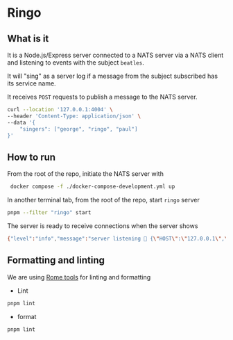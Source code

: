 # Ringo

## What is it

It is a Node.js/Express server connected to a NATS server via a NATS client and listening to events with the subject `beatles`.

It will "sing" as a server log if a message from the subject subscribed has its service name.

It receives `POST` requests to publish a message to the NATS server.

```sh
curl --location '127.0.0.1:4004' \
--header 'Content-Type: application/json' \
--data '{
    "singers": ["george", "ringo", "paul"]
}'
```

## How to run

From the root of the repo, initiate the NATS server with

```sh
 docker compose -f ./docker-compose-development.yml up
```

In another terminal tab, from the root of the repo, start `ringo` server

```sh
pnpm --filter "ringo" start
```

The server is ready to receive connections when the server shows

```sh
{"level":"info","message":"server listening 📡 {\"HOST\":\"127.0.0.1\",\"PORT\":\"4004\"}","timestamp":"2023-05-29T09:09:53.179Z"}
```

## Formatting and linting

We are using [Rome tools](https://rome.tools/) for linting and formatting

- Lint

```sh
pnpm lint
```

- format

```sh
pnpm lint
```
